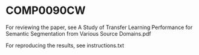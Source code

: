 # COMP0090CW

For reviewing the paper, see A Study of Transfer Learning Performance for Semantic Segmentation from Various Source Domains.pdf

For reproducing the results, see instructions.txt
